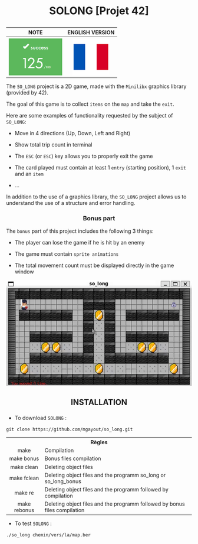 # <p align="center">SOLONG [Projet 42]</p>

<div align="center">
	<table>
		<tr><th>NOTE</th>
		<th>ENGLISH VERSION</th></tr>
		<tr><th><img src="https://github.com/mgayout/mgayout/blob/main/img/note/125.png" height="100"></th>
		<th><a href= "https://github.com/mgayout/so_long"><img src="https://github.com/mgayout/mgayout/blob/main/img/french.png" height="100"></a></th></tr>
	</table>
</div>

The `SO_LONG` project is a 2D game, made with the `Minilibx` graphics library (provided by 42).

The goal of this game is to collect `items` on the `map` and take the `exit`.

Here are some examples of functionality requested by the subject of `SO_LONG`:

* Move in 4 directions (Up, Down, Left and Right)

* Show total trip count in terminal

* The `ESC` (or `ESC`) key allows you to properly exit the game

* The card played must contain at least 1 `entry` (starting position), 1 `exit` and an `item`

* ...

In addition to the use of a graphics library, the `SO_LONG` project allows us to understand the use of a structure and error handling.

### <p align="center">Bonus part</p>

The `bonus` part of this project includes the following 3 things:

* The player can lose the game if he is hit by an enemy

* The game must contain `sprite animations`

* The total movement count must be displayed directly in the game window

<p align="center"><img width="600" src="../clip/game.gif"></p>

## <p> </p>

## <p align="center">INSTALLATION</p>

* To download `SOLONG` :

```shell
git clone https://github.com/mgayout/so_long.git
```
<div align="center">
	<table>
		<tr><th colspan="2" align="center">Règles</th></tr>
		<tr><td align="center">make</td>
		<td>Compilation</td></tr>
		<tr><td align="center">make bonus</td>
		<td>Bonus files compilation</td></tr>
		<tr><td align="center">make clean</td>
		<td>Deleting object files</td></tr>
		<tr><td align="center">make fclean</td>
		<td>Deleting object files and the programm so_long or so_long_bonus</td></tr>
		<tr><td align="center">make re</td>
		<td>Deleting object files and the programm followed by compilation</td></tr>
		<tr><td align="center">make rebonus</td>
		<td>Deleting object files and the programm followed by bonus files compilation</td></tr>
	</table>
</div>

* To test `SOLONG` :

```shell
./so_long chemin/vers/la/map.ber
```